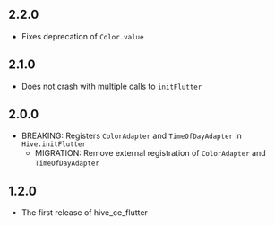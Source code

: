 ## 2.2.0

- Fixes deprecation of `Color.value`

## 2.1.0

- Does not crash with multiple calls to `initFlutter`

## 2.0.0

- BREAKING: Registers `ColorAdapter` and `TimeOfDayAdapter` in `Hive.initFlutter`
  - MIGRATION: Remove external registration of `ColorAdapter` and `TimeOfDayAdapter`

## 1.2.0

- The first release of hive_ce_flutter
